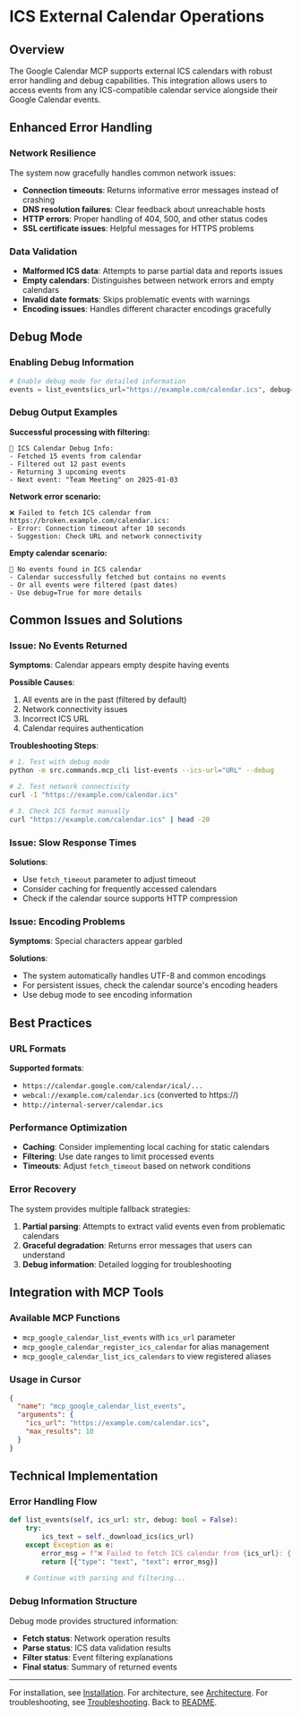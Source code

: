 # ICS External Calendar Operations

## Overview

The Google Calendar MCP supports external ICS calendars with robust error
handling and debug capabilities. This integration allows users to access events
from any ICS-compatible calendar service alongside their Google Calendar events.

## Enhanced Error Handling

### Network Resilience

The system now gracefully handles common network issues:

- **Connection timeouts**: Returns informative error messages instead of crashing
- **DNS resolution failures**: Clear feedback about unreachable hosts
- **HTTP errors**: Proper handling of 404, 500, and other status codes
- **SSL certificate issues**: Helpful messages for HTTPS problems

### Data Validation

- **Malformed ICS data**: Attempts to parse partial data and reports issues
- **Empty calendars**: Distinguishes between network errors and empty calendars
- **Invalid date formats**: Skips problematic events with warnings
- **Encoding issues**: Handles different character encodings gracefully

## Debug Mode

### Enabling Debug Information

```python
# Enable debug mode for detailed information
events = list_events(ics_url="https://example.com/calendar.ics", debug=True)
```

### Debug Output Examples

**Successful processing with filtering:**

```text
📅 ICS Calendar Debug Info:
- Fetched 15 events from calendar
- Filtered out 12 past events
- Returning 3 upcoming events
- Next event: "Team Meeting" on 2025-01-03
```

**Network error scenario:**

```text
❌ Failed to fetch ICS calendar from https://broken.example.com/calendar.ics:
- Error: Connection timeout after 10 seconds
- Suggestion: Check URL and network connectivity
```

**Empty calendar scenario:**

```text
📅 No events found in ICS calendar
- Calendar successfully fetched but contains no events
- Or all events were filtered (past dates)
- Use debug=True for more details
```

## Common Issues and Solutions

### Issue: No Events Returned

**Symptoms**: Calendar appears empty despite having events

**Possible Causes**:

1. All events are in the past (filtered by default)
2. Network connectivity issues
3. Incorrect ICS URL
4. Calendar requires authentication

**Troubleshooting Steps**:

```bash
# 1. Test with debug mode
python -m src.commands.mcp_cli list-events --ics-url="URL" --debug

# 2. Test network connectivity
curl -I "https://example.com/calendar.ics"

# 3. Check ICS format manually
curl "https://example.com/calendar.ics" | head -20
```

### Issue: Slow Response Times

**Solutions**:

- Use `fetch_timeout` parameter to adjust timeout
- Consider caching for frequently accessed calendars
- Check if the calendar source supports HTTP compression

### Issue: Encoding Problems

**Symptoms**: Special characters appear garbled

**Solutions**:

- The system automatically handles UTF-8 and common encodings
- For persistent issues, check the calendar source's encoding headers
- Use debug mode to see encoding information

## Best Practices

### URL Formats

**Supported formats**:

- `https://calendar.google.com/calendar/ical/...`
- `webcal://example.com/calendar.ics` (converted to https://)
- `http://internal-server/calendar.ics`

### Performance Optimization

- **Caching**: Consider implementing local caching for static calendars
- **Filtering**: Use date ranges to limit processed events
- **Timeouts**: Adjust `fetch_timeout` based on network conditions

### Error Recovery

The system provides multiple fallback strategies:

1. **Partial parsing**: Attempts to extract valid events even from problematic calendars
2. **Graceful degradation**: Returns error messages that users can understand
3. **Debug information**: Detailed logging for troubleshooting

## Integration with MCP Tools

### Available MCP Functions

- `mcp_google_calendar_list_events` with `ics_url` parameter
- `mcp_google_calendar_register_ics_calendar` for alias management
- `mcp_google_calendar_list_ics_calendars` to view registered aliases

### Usage in Cursor

```json
{
  "name": "mcp_google_calendar_list_events",
  "arguments": {
    "ics_url": "https://example.com/calendar.ics",
    "max_results": 10
  }
}
```

## Technical Implementation

### Error Handling Flow

```python
def list_events(self, ics_url: str, debug: bool = False):
    try:
        ics_text = self._download_ics(ics_url)
    except Exception as e:
        error_msg = f"❌ Failed to fetch ICS calendar from {ics_url}: {str(e)}"
        return [{"type": "text", "text": error_msg}]
    
    # Continue with parsing and filtering...
```

### Debug Information Structure

Debug mode provides structured information:

- **Fetch status**: Network operation results
- **Parse status**: ICS data validation results  
- **Filter status**: Event filtering explanations
- **Final status**: Summary of returned events

---

For installation, see [Installation](../setup/installation.md).
For architecture, see [Architecture](../architecture/overview.md).
For troubleshooting, see [Troubleshooting](../../troubleshooting.md).
Back to [README](../../README.md).
